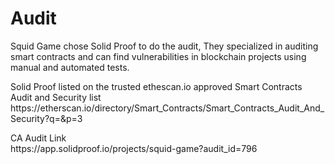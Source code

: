 # Audit
<p>Squid Game chose Solid Proof to do the audit, They specialized in auditing smart contracts and can find vulnerabilities in blockchain projects using manual and automated tests.
<br>

<p>Solid Proof listed on the trusted ethescan.io approved Smart Contracts Audit and Security list<br>
https://etherscan.io/directory/Smart_Contracts/Smart_Contracts_Audit_And_Security?q=&p=3

<p>CA Audit Link<br>
https://app.solidproof.io/projects/squid-game?audit_id=796
